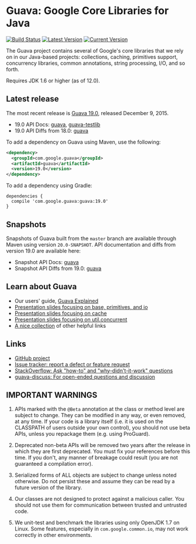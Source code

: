 Guava: Google Core Libraries for Java
=====================================

[![Build Status](https://travis-ci.org/google/guava.svg?branch=master)](https://travis-ci.org/google/guava)
[![Latest Version](http://stack-badges.herokuapp.com/maven-central/com.google.guava/guava/latest.svg)](http://stack-badges.herokuapp.com/maven-central/com.google.guava/guava/latest)
[![Current Version](http://stack-badges.herokuapp.com/maven-central/com.google.guava/guava/current.svg)](http://stack-badges.herokuapp.com/maven-central/com.google.guava/guava)

The Guava project contains several of Google's core libraries that we rely on
in our Java-based projects: collections, caching, primitives support,
concurrency libraries, common annotations, string processing, I/O, and so forth.

Requires JDK 1.6 or higher (as of 12.0).

Latest release
--------------

The most recent release is [Guava 19.0][], released December 9, 2015.

- 19.0 API Docs: [guava][guava-release-api-docs], [guava-testlib][testlib-release-api-docs]
- 19.0 API Diffs from 18.0: [guava][guava-release-api-diffs]

To add a dependency on Guava using Maven, use the following:

```xml
<dependency>
  <groupId>com.google.guava</groupId>
  <artifactId>guava</artifactId>
  <version>19.0</version>
</dependency>
```

To add a dependency using Gradle:

```
dependencies {
  compile 'com.google.guava:guava:19.0'
}
```

Snapshots
---------

Snapshots of Guava built from the `master` branch are available through Maven
using version `20.0-SNAPSHOT`. API documentation and diffs from version 19.0
are available here:

- Snapshot API Docs: [guava][guava-snapshot-api-docs]
- Snapshot API Diffs from 19.0: [guava][guava-snapshot-api-diffs]

Learn about Guava
------------------

- Our users' guide, [Guava Explained][]
- [Presentation slides focusing on base, primitives, and io](http://guava-libraries.googlecode.com/files/Guava_for_Netflix_.pdf)
- [Presentation slides focusing on cache]( http://guava-libraries.googlecode.com/files/JavaCachingwithGuava.pdf)
- [Presentation slides focusing on util.concurrent](http://guava-libraries.googlecode.com/files/guava-concurrent-slides.pdf)
- [A nice collection](http://www.tfnico.com/presentations/google-guava) of other helpful links

Links
-----

- [GitHub project](https://github.com/google/guava)
- [Issue tracker: report a defect or feature request](https://github.com/google/guava/issues/new)
- [StackOverflow: Ask "how-to" and "why-didn't-it-work" questions](https://stackoverflow.com/questions/ask?tags=guava+java)
- [guava-discuss: For open-ended questions and discussion](http://groups.google.com/group/guava-discuss)

IMPORTANT WARNINGS
------------------

1. APIs marked with the `@Beta` annotation at the class or method level
are subject to change. They can be modified in any way, or even
removed, at any time. If your code is a library itself (i.e. it is
used on the CLASSPATH of users outside your own control), you should
not use beta APIs, unless you repackage them (e.g. using ProGuard).

2. Deprecated non-beta APIs will be removed two years after the
release in which they are first deprecated. You must fix your
references before this time. If you don't, any manner of breakage
could result (you are not guaranteed a compilation error).

3. Serialized forms of ALL objects are subject to change unless noted
otherwise. Do not persist these and assume they can be read by a
future version of the library.

4. Our classes are not designed to protect against a malicious caller.
You should not use them for communication between trusted and
untrusted code.

5. We unit-test and benchmark the libraries using only OpenJDK 1.7 on
Linux. Some features, especially in `com.google.common.io`, may not work
correctly in other environments.

[Guava 19.0]: https://github.com/google/guava/wiki/Release19
[guava-release-api-docs]: http://google.github.io/guava/releases/19.0/api/docs/
[testlib-release-api-docs]: http://www.javadoc.io/doc/com.google.guava/guava-testlib/19.0
[guava-release-api-diffs]: http://google.github.io/guava/releases/19.0/api/diffs/
[guava-snapshot-api-docs]: http://google.github.io/guava/releases/snapshot/api/docs/
[guava-snapshot-api-diffs]: http://google.github.io/guava/releases/snapshot/api/diffs/
[Guava Explained]: https://github.com/google/guava/wiki/Home
